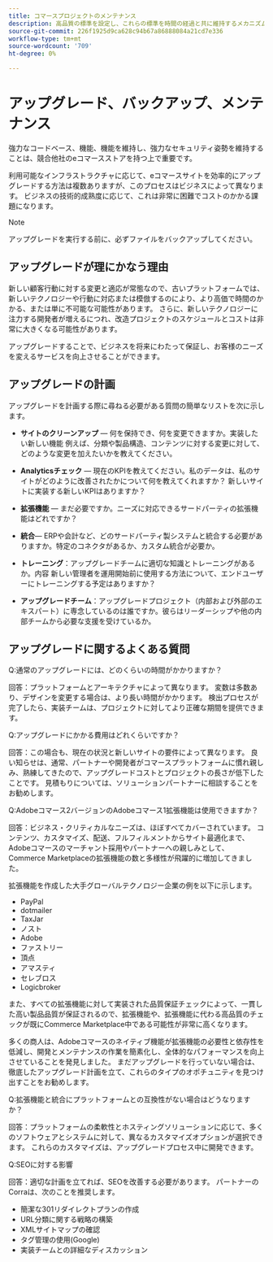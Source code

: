 ```yaml
---
title: コマースプロジェクトのメンテナンス
description: 高品質の標準を設定し、これらの標準を時間の経過と共に維持するメカニズムを確立します。
source-git-commit: 226f1925d9ca628c94b67a86888084a21cd7e336
workflow-type: tm+mt
source-wordcount: '709'
ht-degree: 0%

---
```



# アップグレード、バックアップ、メンテナンス

強力なコードベース、機能、機能を維持し、強力なセキュリティ姿勢を維持することは、競合他社のeコマースストアを持つ上で重要です。

利用可能なインフラストラクチャに応じて、eコマースサイトを効率的にアップグレードする方法は複数ありますが、このプロセスはビジネスによって異なります。 ビジネスの技術的成熟度に応じて、これは非常に困難でコストのかかる課題になります。

>[!NOTE]
>
>アップグレードを実行する前に、必ずファイルをバックアップしてください。

## アップグレードが理にかなう理由

新しい顧客行動に対する変更と適応が常態なので、古いプラットフォームでは、新しいテクノロジーや行動に対応または模倣するのにより、より高価で時間のかかる、または単に不可能な可能性があります。 さらに、新しいテクノロジーに注力する開発者が増えるにつれ、改造プロジェクトのスケジュールとコストは非常に大きくなる可能性があります。

アップグレードすることで、ビジネスを将来にわたって保証し、お客様のニーズを変えるサービスを向上させることができます。

## アップグレードの計画

アップグレードを計画する際に尋ねる必要がある質問の簡単なリストを次に示します。

- **サイトのクリーンアップ** — 何を保持でき、何を変更できますか。実装したい新しい機能 例えば、分類や製品構造、コンテンツに対する変更に対して、どのような変更を加えたいかを教えてください。

- **Analyticsチェック** — 現在のKPIを教えてください。私のデータは、私のサイトがどのように改善されたかについて何を教えてくれますか？ 新しいサイトに実装する新しいKPIはありますか？

- **拡張機能** — まだ必要ですか。ニーズに対応できるサードパーティの拡張機能はどれですか？

- **統合**— ERPや会計など、どのサードパーティ製システムと統合する必要がありますか。特定のコネクタがあるか、カスタム統合が必要か。

- **トレーニング**：アップグレードチームに適切な知識とトレーニングがあるか。内容
新しい管理者を運用開始前に使用する方法について、エンドユーザーにトレーニングする予定はありますか？

- **アップグレードチーム**：アップグレードプロジェクト（内部および外部のエキスパート）に専念しているのは誰ですか。彼らはリーダーシップや他の内部チームから必要な支援を受けているか。

## アップグレードに関するよくある質問

Q:通常のアップグレードには、どのくらいの時間がかかりますか？

回答：プラットフォームとアーキテクチャによって異なります。 変数は多数あり、デザインを変更する場合は、より長い時間がかかります。 検出プロセスが完了したら、実装チームは、プロジェクトに対してより正確な期間を提供できます。


Q:アップグレードにかかる費用はどれくらいですか？

回答：この場合も、現在の状況と新しいサイトの要件によって異なります。 良い知らせは、通常、パートナーや開発者がコマースプラットフォームに慣れ親しみ、熟練してきたので、アップグレードコストとプロジェクトの長さが低下したことです。 見積もりについては、ソリューションパートナーに相談することをお勧めします。

Q:Adobeコマース2バージョンのAdobeコマース1拡張機能は使用できますか？

回答：ビジネス・クリティカルなニーズは、ほぼすべてカバーされています。 コンテンツ、カスタマイズ、配送、フルフィルメントからサイト最適化まで、Adobeコマースのマーチャント採用やパートナーへの親しみとして、Commerce Marketplaceの拡張機能の数と多様性が飛躍的に増加してきました。

拡張機能を作成した大手グローバルテクノロジー企業の例を以下に示します。

- PayPal
- dotmailer
- TaxJar
- ノスト
- Adobe
- ファストリー
- 頂点
- アマスティ
- セレブロス
- Logicbroker

また、すべての拡張機能に対して実装された品質保証チェックによって、一貫した高い製品品質が保証されるので、拡張機能や、拡張機能に代わる高品質のチェックが既にCommerce Marketplace中である可能性が非常に高くなります。

多くの商人は、Adobeコマースのネイティブ機能が拡張機能の必要性と依存性を低減し、開発とメンテナンスの作業を簡素化し、全体的なパフォーマンスを向上させていることを発見しました。 まだアップグレードを行っていない場合は、徹底したアップグレード計画を立て、これらのタイプのオポチュニティを見つけ出すことをお勧めします。

Q:拡張機能と統合にプラットフォームとの互換性がない場合はどうなりますか？

回答：プラットフォームの柔軟性とホスティングソリューションに応じて、多くのソフトウェアとシステムに対して、異なるカスタマイズオプションが選択できます。 これらのカスタマイズは、アップグレードプロセス中に開発できます。


Q:SEOに対する影響

回答：適切な計画を立てれば、SEOを改善する必要があります。 パートナーのCorraは、次のことを推奨します。

- 簡潔な301リダイレクトプランの作成
- URL分類に関する戦略の構築
- XMLサイトマップの確認
- タグ管理の使用(Google)
- 実装チームとの詳細なディスカッション
